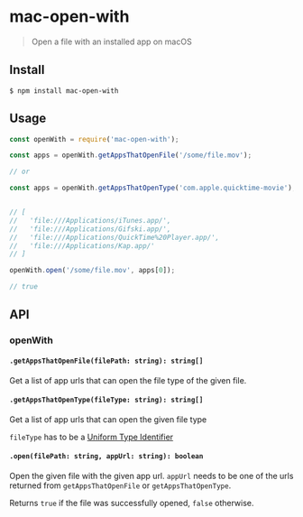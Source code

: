 # mac-open-with

> Open a file with an installed app on macOS

## Install

```
$ npm install mac-open-with
```

## Usage

```js
const openWith = require('mac-open-with');

const apps = openWith.getAppsThatOpenFile('/some/file.mov');

// or

const apps = openWith.getAppsThatOpenType('com.apple.quicktime-movie');


// [
//   'file:///Applications/iTunes.app/',
//   'file:///Applications/Gifski.app/',
//   'file:///Applications/QuickTime%20Player.app/',
//   'file:///Applications/Kap.app/'
// ]

openWith.open('/some/file.mov', apps[0]);

// true
```


## API

### openWith

#### `.getAppsThatOpenFile(filePath: string): string[]`

Get a list of app urls that can open the file type of the given file.

#### `.getAppsThatOpenType(fileType: string): string[]`

Get a list of app urls that can open the given file type

`fileType` has to be a [Uniform Type Identifier](https://en.wikipedia.org/wiki/Uniform_Type_Identifier)

#### `.open(filePath: string, appUrl: string): boolean`

Open the given file with the given app url. `appUrl` needs to be one of the urls returned from `getAppsThatOpenFile` or `getAppsThatOpenType`.

Returns `true` if the file was successfully opened, `false` otherwise.
